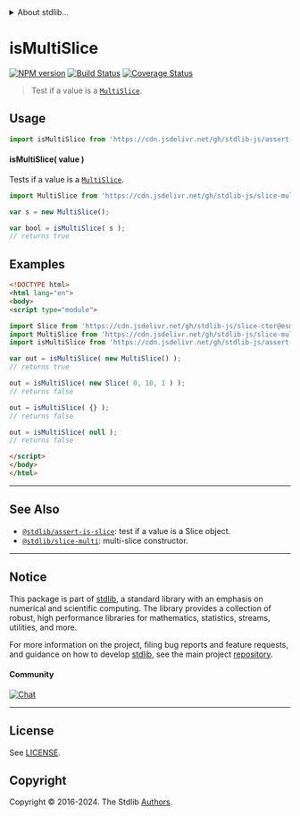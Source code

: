 <!--

@license Apache-2.0

Copyright (c) 2023 The Stdlib Authors.

Licensed under the Apache License, Version 2.0 (the "License");
you may not use this file except in compliance with the License.
You may obtain a copy of the License at

   http://www.apache.org/licenses/LICENSE-2.0

Unless required by applicable law or agreed to in writing, software
distributed under the License is distributed on an "AS IS" BASIS,
WITHOUT WARRANTIES OR CONDITIONS OF ANY KIND, either express or implied.
See the License for the specific language governing permissions and
limitations under the License.

-->


<details>
  <summary>
    About stdlib...
  </summary>
  <p>We believe in a future in which the web is a preferred environment for numerical computation. To help realize this future, we've built stdlib. stdlib is a standard library, with an emphasis on numerical and scientific computation, written in JavaScript (and C) for execution in browsers and in Node.js.</p>
  <p>The library is fully decomposable, being architected in such a way that you can swap out and mix and match APIs and functionality to cater to your exact preferences and use cases.</p>
  <p>When you use stdlib, you can be absolutely certain that you are using the most thorough, rigorous, well-written, studied, documented, tested, measured, and high-quality code out there.</p>
  <p>To join us in bringing numerical computing to the web, get started by checking us out on <a href="https://github.com/stdlib-js/stdlib">GitHub</a>, and please consider <a href="https://opencollective.com/stdlib">financially supporting stdlib</a>. We greatly appreciate your continued support!</p>
</details>

# isMultiSlice

[![NPM version][npm-image]][npm-url] [![Build Status][test-image]][test-url] [![Coverage Status][coverage-image]][coverage-url] <!-- [![dependencies][dependencies-image]][dependencies-url] -->

> Test if a value is a [`MultiSlice`][@stdlib/slice/multi].



<section class="usage">

## Usage

```javascript
import isMultiSlice from 'https://cdn.jsdelivr.net/gh/stdlib-js/assert-is-multi-slice@esm/index.mjs';
```

#### isMultiSlice( value )

Tests if a value is a [`MultiSlice`][@stdlib/slice/multi].

```javascript
import MultiSlice from 'https://cdn.jsdelivr.net/gh/stdlib-js/slice-multi@esm/index.mjs';

var s = new MultiSlice();

var bool = isMultiSlice( s );
// returns true
```

</section>

<!-- /.usage -->

<section class="examples">

## Examples

<!-- eslint no-undef: "error" -->

```html
<!DOCTYPE html>
<html lang="en">
<body>
<script type="module">

import Slice from 'https://cdn.jsdelivr.net/gh/stdlib-js/slice-ctor@esm/index.mjs';
import MultiSlice from 'https://cdn.jsdelivr.net/gh/stdlib-js/slice-multi@esm/index.mjs';
import isMultiSlice from 'https://cdn.jsdelivr.net/gh/stdlib-js/assert-is-multi-slice@esm/index.mjs';

var out = isMultiSlice( new MultiSlice() );
// returns true

out = isMultiSlice( new Slice( 0, 10, 1 ) );
// returns false

out = isMultiSlice( {} );
// returns false

out = isMultiSlice( null );
// returns false

</script>
</body>
</html>
```

</section>

<!-- /.examples -->

<!-- Section for related `stdlib` packages. Do not manually edit this section, as it is automatically populated. -->

<section class="related">

* * *

## See Also

-   <span class="package-name">[`@stdlib/assert-is-slice`][@stdlib/assert/is-slice]</span><span class="delimiter">: </span><span class="description">test if a value is a Slice object.</span>
-   <span class="package-name">[`@stdlib/slice-multi`][@stdlib/slice/multi]</span><span class="delimiter">: </span><span class="description">multi-slice constructor.</span>

</section>

<!-- /.related -->

<!-- Section for all links. Make sure to keep an empty line after the `section` element and another before the `/section` close. -->


<section class="main-repo" >

* * *

## Notice

This package is part of [stdlib][stdlib], a standard library with an emphasis on numerical and scientific computing. The library provides a collection of robust, high performance libraries for mathematics, statistics, streams, utilities, and more.

For more information on the project, filing bug reports and feature requests, and guidance on how to develop [stdlib][stdlib], see the main project [repository][stdlib].

#### Community

[![Chat][chat-image]][chat-url]

---

## License

See [LICENSE][stdlib-license].


## Copyright

Copyright &copy; 2016-2024. The Stdlib [Authors][stdlib-authors].

</section>

<!-- /.stdlib -->

<!-- Section for all links. Make sure to keep an empty line after the `section` element and another before the `/section` close. -->

<section class="links">

[npm-image]: http://img.shields.io/npm/v/@stdlib/assert-is-multi-slice.svg
[npm-url]: https://npmjs.org/package/@stdlib/assert-is-multi-slice

[test-image]: https://github.com/stdlib-js/assert-is-multi-slice/actions/workflows/test.yml/badge.svg?branch=main
[test-url]: https://github.com/stdlib-js/assert-is-multi-slice/actions/workflows/test.yml?query=branch:main

[coverage-image]: https://img.shields.io/codecov/c/github/stdlib-js/assert-is-multi-slice/main.svg
[coverage-url]: https://codecov.io/github/stdlib-js/assert-is-multi-slice?branch=main

<!--

[dependencies-image]: https://img.shields.io/david/stdlib-js/assert-is-multi-slice.svg
[dependencies-url]: https://david-dm.org/stdlib-js/assert-is-multi-slice/main

-->

[chat-image]: https://img.shields.io/gitter/room/stdlib-js/stdlib.svg
[chat-url]: https://app.gitter.im/#/room/#stdlib-js_stdlib:gitter.im

[stdlib]: https://github.com/stdlib-js/stdlib

[stdlib-authors]: https://github.com/stdlib-js/stdlib/graphs/contributors

[umd]: https://github.com/umdjs/umd
[es-module]: https://developer.mozilla.org/en-US/docs/Web/JavaScript/Guide/Modules

[deno-url]: https://github.com/stdlib-js/assert-is-multi-slice/tree/deno
[umd-url]: https://github.com/stdlib-js/assert-is-multi-slice/tree/umd
[esm-url]: https://github.com/stdlib-js/assert-is-multi-slice/tree/esm
[branches-url]: https://github.com/stdlib-js/assert-is-multi-slice/blob/main/branches.md

[stdlib-license]: https://raw.githubusercontent.com/stdlib-js/assert-is-multi-slice/main/LICENSE

[@stdlib/slice/multi]: https://github.com/stdlib-js/slice-multi/tree/esm

<!-- <related-links> -->

[@stdlib/assert/is-slice]: https://github.com/stdlib-js/assert-is-slice/tree/esm

<!-- </related-links> -->

</section>

<!-- /.links -->
